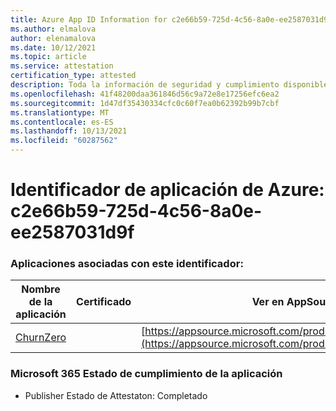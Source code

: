```yaml
---
title: Azure App ID Information for c2e66b59-725d-4c56-8a0e-ee2587031d9f
ms.author: elmalova
author: elenamalova
ms.date: 10/12/2021
ms.topic: article
ms.service: attestation
certification_type: attested
description: Toda la información de seguridad y cumplimiento disponible para c2e66b59-725d-4c56-8a0e-ee2587031d9f.
ms.openlocfilehash: 41f48200daa361846d56c9a72e8e17256efc6ea2
ms.sourcegitcommit: 1d47df35430334cfc0c60f7ea0b62392b99b7cbf
ms.translationtype: MT
ms.contentlocale: es-ES
ms.lasthandoff: 10/13/2021
ms.locfileid: "60287562"
---
```

# <a name="azure-app-id-c2e66b59-725d-4c56-8a0e-ee2587031d9f"></a>Identificador de aplicación de Azure: c2e66b59-725d-4c56-8a0e-ee2587031d9f


### <a name="apps-associated-with-this-id"></a>Aplicaciones asociadas con este identificador:
| **Nombre de la aplicación** | **Certificado** | **Ver en AppSource** |
|--------------|---------------|-----------------------|
| [ChurnZero](https://docs.microsoft.com/microsoft-365-app-certification/forward/WA200002581) |  | [https://appsource.microsoft.com/product/office/WA200002581](https://appsource.microsoft.com/product/office/WA200002581) |

### <a name="microsoft-365-app-compliance-status"></a>Microsoft 365 Estado de cumplimiento de la aplicación
- Publisher Estado de Attestaton: Completado
